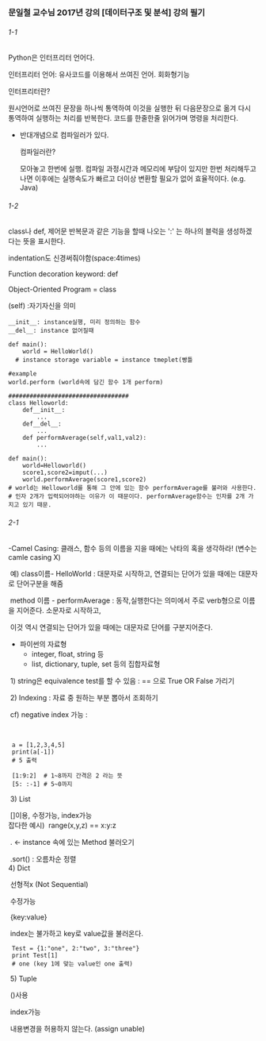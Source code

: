 ### 문일철 교수님 2017년 강의 [데이터구조 및 분석]  강의 필기

###### 1-1

Python은 인터프리터 언어다.

인터프리터 언어: 유사코드를 이용해서 쓰여진 언어. 회화형기능

인터프리터란? 

원시언어로 쓰여진 문장을 하나씩 통역하여 이것을 실행한 뒤 다음문장으로 옮겨 다시 통역하여 실행하는 처리를 반복한다. 코드를 한줄한줄 읽어가며 명령을 처리한다.

- 반대개념으로 컴파일러가 있다.

  컴파일러란?

  모아놓고 한번에 실행. 컴파일 과정시간과 메모리에 부담이 있지만 한번 처리해두고나면 이후에는 실행속도가 빠르고 더이상 변환할 필요가 없어 효율적이다. (e.g. Java)

###### 1-2

 class나 def, 제어문 반복문과 같은 기능을 할때 나오는 ':' 는 하나의 블럭을 생성하겠다는 뜻을 표시한다.

indentation도 신경써줘야함(space:4times)

Function decoration keyword: def

Object-Oriented Program = class

(self) :자기자신을 의미

```
__init__: instance실행, 미리 정의하는 함수
__del__: instance 없어질때 

def main():
    world = HelloWorld()
  # instance storage variable = instance tmeplet(빵틀

#example
world.perform (world속에 담긴 함수 1개 perform)

##################################
class Helloworld:
    def__init__:
        ...
    def__del__:
        ...
    def performAverage(self,val1,val2):
        ...
        
def main():
    world=Helloworld()
    score1,score2=imput(...)
    world.performAverage(score1,score2)
# world는 Helloworld를 통해 그 안에 있는 함수 performAverage를 불러와 사용한다.
# 인자 2개가 입력되어야하는 이유가 이 때문이다. performAverage함수는 인자를 2개 가지고 있기 때문.
```

###### 2-1

   -Camel Casing: 클래스, 함수 등의 이름을 지을 때에는 낙타의 혹을 생각하라! (변수는 camle casing X)

​    예) class이름- HelloWorld : 대문자로 시작하고, 연결되는 단어가 있을 때에는 대문자로 단어구분을 해줌

​          method 이름 -  performAverage : 동작,실행한다는 의미에서 주로 verb형으로 이름을 지어준다. 소문자로 시작하고, 

​                                                               이것 역시 연결되는 단어가 있을 때에는 대문자로 단어를 구분지어준다.



- 파이썬의 자료형
  - integer, float, string 등
  - list, dictionary, tuple, set 등의 집합자료형



​            1) string은 equivalence test를 할 수 있음 : == 으로 True OR False 가리기

​            2)  Indexing : 자료 중 원하는 부분 뽑아서 조회하기

​               cf) negative index 가능 :  

​        

```
 a = [1,2,3,4,5]
 print(a[-1])
 # 5 출력

 [1:9:2]  # 1~8까지 간격은 2 라는 뜻
 [5: :-1] # 5~0까지
```
​     3) List

​         []이용, 수정가능, index가능
​         
​       잡다한 예시)
​       range(x,y,z) == x:y:z

​       . <- instance 속에 있는 Method 불러오기

​       .sort() : 오름차순 정렬
​       
​     4) Dict

​         선형적x (Not Sequential)

​         수정가능

​         {key:value}

​         index는 불가하고 key로 value값을 불러온다.
​         

```
 Test = {1:"one", 2:"two", 3:"three"}
 print Test[1]
 # one (key 1에 맞는 value인 one 출력)
```

​     5) Tuple

​         ()사용

​         index가능

​         내용변경을 허용하지 않는다. (assign unable)
